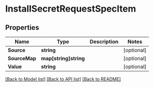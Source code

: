 # InstallSecretRequestSpecItem

## Properties
Name | Type | Description | Notes
------------ | ------------- | ------------- | -------------
**Source** | **string** |  | [optional] 
**SourceMap** | **map[string]string** |  | [optional] 
**Value** | **string** |  | [optional] 

[[Back to Model list]](../README.md#documentation-for-models) [[Back to API list]](../README.md#documentation-for-api-endpoints) [[Back to README]](../README.md)


